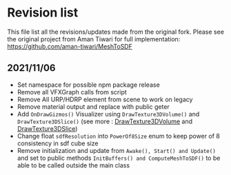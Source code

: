 # Revision list
This file list all the revisions/updates made from the original fork.
Please see the original project from Aman Tiwari for full implementation: https://github.com/aman-tiwari/MeshToSDF

## 2021/11/06
* Set namespace for possible npm package release
* Remove all VFXGraph calls from script
* Remove All URP/HDRP element from scene to work on legacy
* Remove material output and replace with public geter
* Add ```OnDrawGizmos()``` Visualizer using ```DrawTexture3DVolume()``` and ```DrawTexture3DSlice()``` (see more : [DrawTexture3DVolume](https://docs.unity3d.com/2020.1/Documentation/ScriptReference/Handles.DrawTexture3DVolume.html) and [DrawTexture3DSlice](https://docs.unity3d.com/2020.1/Documentation/ScriptReference/Handles.DrawTexture3DSlice.html))
* Change float ```sdfResolution``` into ```PowerOf8Size``` enum to keep power of 8 consistency in sdf cube size
* Remove initialization and update from ```Awake(), Start() and Update()``` and set to public methods ```InitBuffers() and ComputeMeshToSDF()``` to be able to be called outside the main class
